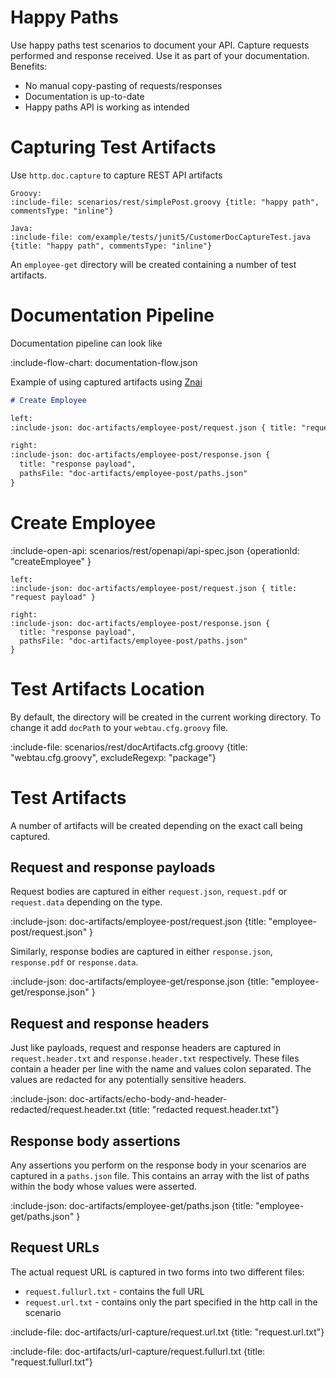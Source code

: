 # Happy Paths

Use happy paths test scenarios to document your API. Capture requests performed and response received. Use it as part of your documentation.
Benefits:
* No manual copy-pasting of requests/responses
* Documentation is up-to-date
* Happy paths API is working as intended

# Capturing Test Artifacts

Use `http.doc.capture` to capture REST API artifacts 

```tabs
Groovy:
:include-file: scenarios/rest/simplePost.groovy {title: "happy path", commentsType: "inline"}

Java:
:include-file: com/example/tests/junit5/CustomerDocCaptureTest.java {title: "happy path", commentsType: "inline"}
```

An `employee-get` directory will be created containing a number of test artifacts.

# Documentation Pipeline

Documentation pipeline can look like

:include-flow-chart: documentation-flow.json

Example of using captured artifacts using [Znai](https://github.com/testingisdocumenting/znai)

`````markdown {title: "znai example"}
# Create Employee

left: 
:include-json: doc-artifacts/employee-post/request.json { title: "request payload" }

right: 
:include-json: doc-artifacts/employee-post/response.json { 
  title: "response payload", 
  pathsFile: "doc-artifacts/employee-post/paths.json" 
}
`````

# Create Employee

:include-open-api: scenarios/rest/openapi/api-spec.json {operationId: "createEmployee" }

```columns
left: 
:include-json: doc-artifacts/employee-post/request.json { title: "request payload" }

right: 
:include-json: doc-artifacts/employee-post/response.json { 
  title: "response payload", 
  pathsFile: "doc-artifacts/employee-post/paths.json" 
}
```

# Test Artifacts Location

By default, the directory will be created in the current working directory.
To change it add `docPath` to your `webtau.cfg.groovy` file.

:include-file: scenarios/rest/docArtifacts.cfg.groovy {title: "webtau.cfg.groovy", excludeRegexp: "package"}

# Test Artifacts

A number of artifacts will be created depending on the exact call being captured.

## Request and response payloads

Request bodies are captured in either `request.json`, `request.pdf` or `request.data` depending on the type. 

:include-json: doc-artifacts/employee-post/request.json {title: "employee-post/request.json" }

Similarly, response bodies are captured in either `response.json`, `response.pdf` or `response.data`.

:include-json: doc-artifacts/employee-get/response.json {title: "employee-get/response.json" }

## Request and response headers

Just like payloads, request and response headers are captured in `request.header.txt` and `response.header.txt`
respectively. These files contain a header per line with the name and values colon separated.  The values
are redacted for any potentially sensitive headers.

:include-json: doc-artifacts/echo-body-and-header-redacted/request.header.txt {title: "redacted request.header.txt"}

## Response body assertions

Any assertions you perform on the response body in your scenarios are captured in a `paths.json` file.  This
contains an array with the list of paths within the body whose values were asserted.

:include-json: doc-artifacts/employee-get/paths.json {title: "employee-get/paths.json" }

## Request URLs

The actual request URL is captured in two forms into two different files:
* `request.fullurl.txt` - contains the full URL
* `request.url.txt` - contains only the part specified in the http call in the scenario

:include-file: doc-artifacts/url-capture/request.url.txt {title: "request.url.txt"}

:include-file: doc-artifacts/url-capture/request.fullurl.txt {title: "request.fullurl.txt"}
